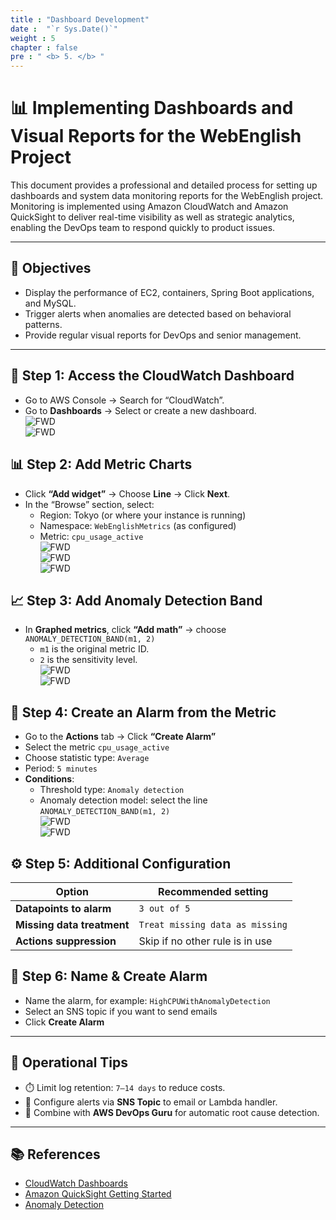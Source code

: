 ```yaml
---
title : "Dashboard Development"
date :  "`r Sys.Date()`" 
weight : 5 
chapter : false
pre : " <b> 5. </b> "
---
```


# 📊 Implementing Dashboards and Visual Reports for the WebEnglish Project

This document provides a professional and detailed process for setting up dashboards and system data monitoring reports for the WebEnglish project. Monitoring is implemented using Amazon CloudWatch and Amazon QuickSight to deliver real-time visibility as well as strategic analytics, enabling the DevOps team to respond quickly to product issues.

---

## 🎯 Objectives

- Display the performance of EC2, containers, Spring Boot applications, and MySQL.
- Trigger alerts when anomalies are detected based on behavioral patterns.
- Provide regular visual reports for DevOps and senior management.

---

## 🧭 Step 1: Access the CloudWatch Dashboard
- Go to AWS Console → Search for “CloudWatch”.
- Go to **Dashboards** → Select or create a new dashboard.  
![FWD](/images/9/2.jpg)  
![FWD](/images/9/3.jpg)

## 📊 Step 2: Add Metric Charts
- Click **“Add widget”** → Choose **Line** → Click **Next**.
- In the “Browse” section, select:
  - Region: Tokyo (or where your instance is running)
  - Namespace: `WebEnglishMetrics` (as configured)
  - Metric: `cpu_usage_active`  
![FWD](/images/9/4.jpg)  
![FWD](/images/9/5.jpg)  
![FWD](/images/9/6.jpg)

## 📈 Step 3: Add Anomaly Detection Band
- In **Graphed metrics**, click **“Add math”** → choose `ANOMALY_DETECTION_BAND(m1, 2)`
  - `m1` is the original metric ID.
  - `2` is the sensitivity level.  
![FWD](/images/9/7.jpg)  
![FWD](/images/9/8.jpg)

## 🚨 Step 4: Create an Alarm from the Metric
- Go to the **Actions** tab → Click **“Create Alarm”**
- Select the metric `cpu_usage_active`
- Choose statistic type: `Average`
- Period: `5 minutes`
- **Conditions**:
  - Threshold type: `Anomaly detection`
  - Anomaly detection model: select the line `ANOMALY_DETECTION_BAND(m1, 2)`  
![FWD](/images/9/9.jpg)  
![FWD](/images/9/10.jpg)

## ⚙️ Step 5: Additional Configuration

| Option | Recommended setting |
|--------|----------------------|
| **Datapoints to alarm** | `3 out of 5` |
| **Missing data treatment** | `Treat missing data as missing` |
| **Actions suppression** | Skip if no other rule is in use |

## 🏁 Step 6: Name & Create Alarm
- Name the alarm, for example: `HighCPUWithAnomalyDetection`
- Select an SNS topic if you want to send emails
- Click **Create Alarm**
---

## 🧾 Operational Tips

- ⏱️ Limit log retention: `7–14 days` to reduce costs.
- 🔔 Configure alerts via **SNS Topic** to email or Lambda handler.
- 🧪 Combine with **AWS DevOps Guru** for automatic root cause detection.

---

## 📚 References

- [CloudWatch Dashboards](https://docs.aws.amazon.com/AmazonCloudWatch/latest/monitoring/CloudWatch_Dashboards.html)
- [Amazon QuickSight Getting Started](https://docs.aws.amazon.com/quicksight/latest/user/welcome.html)
- [Anomaly Detection](https://docs.aws.amazon.com/AmazonCloudWatch/latest/monitoring/CloudWatch_Anomaly_Detection.html)
